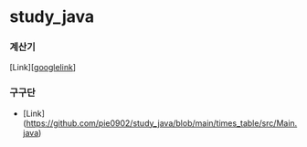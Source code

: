 # study_java

### 계산기
[Link][[googlelink](https://github.com/pie0902/study_java/blob/main/calculator/Hello.java)]
### 구구단 
* [Link] (https://github.com/pie0902/study_java/blob/main/times_table/src/Main.java)
